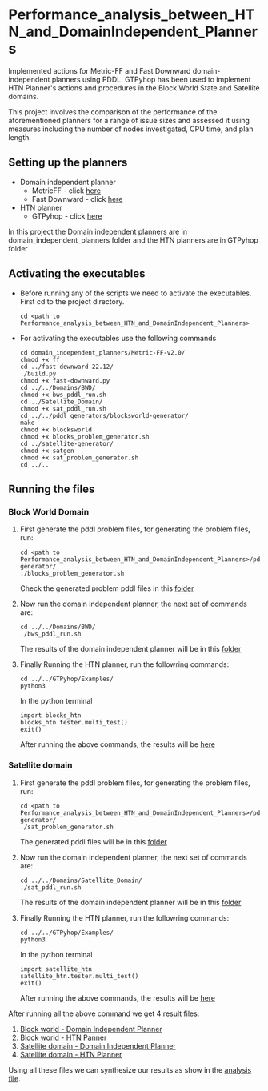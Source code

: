 # Performance_analysis_between_HTN_and_DomainIndependent_Planners

Implemented actions for Metric-FF and Fast Downward domain-independent planners using PDDL. GTPyhop has been used to implement HTN Planner's actions and procedures in the Block World State and Satellite domains.

This project involves the comparison of the performance of the aforementioned planners for a range of issue sizes and assessed it using measures including the number of nodes investigated, CPU time, and plan length.

## Setting up the planners

- Domain independent planner
    - MetricFF - click [here](https://fai.cs.uni-saarland.de/hoffmann/metric-ff.html)
    - Fast Downward - click [here](https://www.fast-downward.org/Releases/22.12)
- HTN planner
    - GTPyhop - click [here](https://github.com/dananau/GTPyhop)

In this project the Domain independent planners are in domain_independent_planners folder and the HTN planners are in GTPyhop folder

## Activating the executables

- Before running any of the scripts we need to activate the executables. First cd to the project directory.
    ```
    cd <path to Performance_analysis_between_HTN_and_DomainIndependent_Planners>
    ```
- For activating the executables use the following commands
    ```
    cd domain_independent_planners/Metric-FF-v2.0/
    chmod +x ff
    cd ../fast-downward-22.12/
    ./build.py
    chmod +x fast-downward.py
    cd ../../Domains/BWD/
    chmod +x bws_pddl_run.sh
    cd ../Satellite_Domain/
    chmod +x sat_pddl_run.sh
    cd ../../pddl_generators/blocksworld-generator/
    make
    chmod +x blocksworld
    chmod +x blocks_problem_generator.sh
    cd ../satellite-generator/
    chmod +x satgen
    chmod +x sat_problem_generator.sh
    cd ../..
    ```

## Running the files

### Block World Domain

1. First generate the pddl problem files, for generating the problem files, run:
    ```
    cd <path to Performance_analysis_between_HTN_and_DomainIndependent_Planners>/pddl_generators/blocksworld-generator/
    ./blocks_problem_generator.sh
    ```
    Check the generated problem pddl files in this [folder](/Domains/BWD/problem/)
2. Now run the domain independent planner, the next set of commands are:
    ```
    cd ../../Domains/BWD/
    ./bws_pddl_run.sh
    ```
    The results of the domain independent planner will be in this [folder](/Domains/BWD/results/)

3. Finally Running the HTN planner, run the followring commands:
    ```
    cd ../../GTPyhop/Examples/
    python3
    ```
    In the python terminal
    ```
    import blocks_htn
    blocks_htn.tester.multi_test()
    exit()
    ```
    After running the above commands, the results will be [here](/GTPyhop/Examples/blocks_htn/)

### Satellite domain

1. First generate the pddl problem files, for generating the problem files, run:
    ```
    cd <path to Performance_analysis_between_HTN_and_DomainIndependent_Planners>/pddl_generators/satellite-generator/
    ./sat_problem_generator.sh
    ```
    The generated pddl files will be in this [folder](/Domains/Satellite_Domain/problem/)

2. Now run the domain independent planner, the next set of commands are:
    ```
    cd ../../Domains/Satellite_Domain/
    ./sat_pddl_run.sh
    ```
    The results of the domain independent planner will be in this [folder](/Domains/Satellite_Domain/results/)

3. Finally Running the HTN planner, run the followring commands:
    ```
    cd ../../GTPyhop/Examples/
    python3
    ```
    In the python terminal
    ```
    import satellite_htn
    satellite_htn.tester.multi_test()
    exit()
    ```
    After running the above commands, the results will be [here](/GTPyhop/Examples/satellite_htn/)

After running all the above command we get 4 result files:
1. [Block world - Domain Independent Planner](/Domains/BWD/results/stats.txt)
2. [Block world - HTN Panner](/GTPyhop/Examples/blocks_htn/report.txt)
3. [Satellite domain - Domain Independent Planner](/Domains/Satellite_Domain/results/stats.txt)
4. [Satellite domain - HTN Planner](/GTPyhop/Examples/satellite_htn/report.txt)

Using all these files we can synthesize our results as show in the [analysis file](/Result_analysis.xlsx).